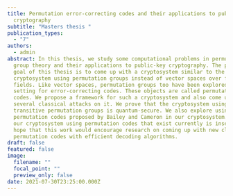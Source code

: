 ```yaml
---
title: Permutation error-correcting codes and their applications to public-key
  cryptography
subtitle: "Masters thesis "
publication_types:
  - "7"
authors:
  - admin
abstract: In this thesis, we study some computational problems in permutation
  group theory and their applications to public-key cryptography. The primary
  goal of this thesis is to come up with a cryptosystem similar to the McEliece
  cryptosystem using permutation groups instead of vector spaces over finite
  fields. Like vector spaces, permutation groups too have been explored as a
  setting for error-correcting codes. These objects are called permutation
  codes. We propose a framework for such a cryptosystem and also come up with
  several classical attacks on it. We prove that the cryptosystem using
  transitive permutation groups is quantum-secure. We also explore using the
  permutation codes proposed by Bailey and Cameron in our cryptosystem. Although
  our cryptosystem using permutation codes that exist currently is insecure, we
  hope that this work would encourage research on coming up with new classes of
  permutation codes with efficient decoding algorithms.
draft: false
featured: false
image:
  filename: ""
  focal_point: ""
  preview_only: false
date: 2021-07-30T23:25:00.000Z
---
```

